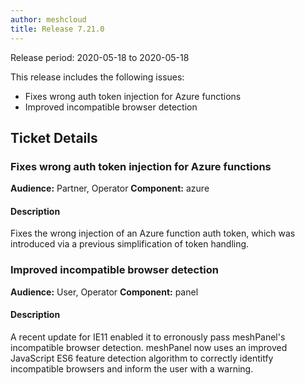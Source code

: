```yaml
---
author: meshcloud
title: Release 7.21.0
---
```


Release period: 2020-05-18 to 2020-05-18

This release includes the following issues:
* Fixes wrong auth token injection for Azure functions
* Improved incompatible browser detection
<!--truncate-->

## Ticket Details
### Fixes wrong auth token injection for Azure functions
**Audience:** Partner, Operator
**Component:** azure


#### Description
Fixes the wrong injection of an Azure function auth token, which was introduced via a previous simplification of token handling.

### Improved incompatible browser detection
**Audience:** User, Operator
**Component:** panel


#### Description
A recent update for IE11 enabled it to erronously pass meshPanel's incompatible
browser detection. meshPanel now uses an improved JavaScript ES6 feature detection
algorithm to correctly identitfy incompatible browsers and inform the user with
a warning.

